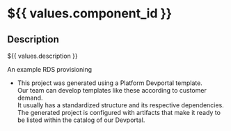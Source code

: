 # ${{ values.component_id }}

## Description

${{ values.description }}


An example RDS provisioning

- This project was generated using a Platform Devportal template. <br>
Our team can develop templates like these according to customer demand. <br>
It usually has a standardized structure and its respective dependencies. <br>
The generated project is configured with artifacts that make it ready to be listed within the catalog of our Devportal.

